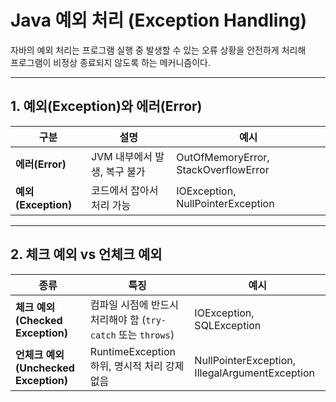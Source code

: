 # Java 예외 처리 (Exception Handling)

자바의 예외 처리는 프로그램 실행 중 발생할 수 있는 오류 상황을 안전하게 처리해  
프로그램이 비정상 종료되지 않도록 하는 메커니즘이다.

---

## 1. 예외(Exception)와 에러(Error)

| 구분   | 설명 | 예시 |
|--------|------|-----|
| **에러(Error)** | JVM 내부에서 발생, 복구 불가 | OutOfMemoryError, StackOverflowError |
| **예외(Exception)** | 코드에서 잡아서 처리 가능 | IOException, NullPointerException |

---

## 2. 체크 예외 vs 언체크 예외

| 종류 | 특징 | 예시 |
|------|------|-----|
| **체크 예외(Checked Exception)** | 컴파일 시점에 반드시 처리해야 함 (`try-catch` 또는 `throws`) | IOException, SQLException |
| **언체크 예외(Unchecked Exception)** | RuntimeException 하위, 명시적 처리 강제 없음 | NullPointerException, IllegalArgumentException |
